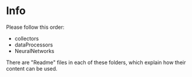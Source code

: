 # Info

Please follow this order:
* collectors
* dataProcessors
* NeuralNetworks

There are "Readme" files in each of these folders, which explain how their content can be used. 